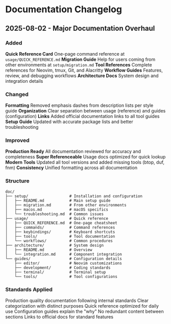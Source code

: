 # Documentation Changelog

## 2025-08-02 - Major Documentation Overhaul

### Added
**Quick Reference Card** One-page command reference at `usage/QUICK_REFERENCE.md`
**Migration Guide** Help for users coming from other environments at `setup/migration.md`
**Tool References** Complete references for Neovim, tmux, Git, and Alacritty
**Workflow Guides** Features, review, and debugging workflows
**Architecture Docs** System design and integration details

### Changed
**Formatting** Removed emphasis dashes from description lists per style guide
**Organization** Clear separation between usage (reference) and guides (configuration)
**Links** Added official documentation links to all tool guides
**Setup Guide** Updated with accurate package lists and better troubleshooting

### Improved
**Production Ready** All documentation reviewed for accuracy and completeness
**Super Referenceable** Usage docs optimized for quick lookup
**Modern Tools** Updated all tool versions and added missing tools (btop, duf, fnm)
**Consistency** Unified formatting across all documentation

### Structure
```
doc/
├── setup/                  # Installation and configuration
│   ├── README.md           # Main setup guide
│   ├── migration.md        # From other environments
│   ├── macos.md            # macOS specifics
│   └── troubleshooting.md  # Common issues
├── usage/                  # Quick reference
│   ├── QUICK_REFERENCE.md  # One-page cheatsheet
│   ├── commands/           # Command references
│   ├── keybindings/        # Keyboard shortcuts
│   ├── tools/              # Tool documentation
│   └── workflows/          # Common procedures
├── architecture/           # System design
│   ├── README.md           # Overview
│   └── integration.md      # Component integration
└── guides/                 # Configuration details
    ├── editor/             # Neovim customizations
    ├── development/        # Coding standards
    ├── terminal/           # Terminal setup
    └── tools/              # Tool configurations
```

### Standards Applied
Production quality documentation following internal standards
Clear categorization with distinct purposes
Quick reference optimized for daily use
Configuration guides explain the "why"
No redundant content between sections
Links to official docs for standard features
